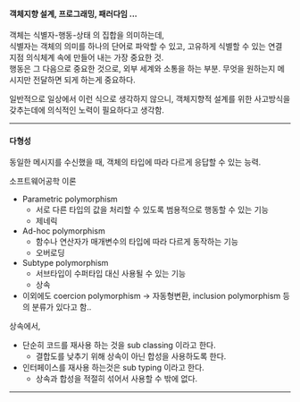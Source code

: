#### 객체지향 설계, 프로그래밍, 패러다임 ...  

객체는 식별자-행동-상태 의 집합을 의미하는데,  
식별자는 객체의 의미를 하나의 단어로 파악할 수 있고, 고유하게 식별할 수 있는 연결 지점 의식체계 속에 만들어 내는 가장 중요한 것.  
행동은 그 다음으로 중요한 것으로, 외부 세계와 소통을 하는 부분. 무엇을 원하는지 메시지만 전달하면 되게 하는게 중요하다.  

일반적으로 일상에서 이런 식으로 생각하지 않으니, 객체지향적 설계를 위한 사고방식을 갖추는데에 의식적인 노력이 필요하다고 생각함.

---

#### 다형성

동일한 메시지를 수신했을 때,  객체의 타입에 따라 다르게 응답할 수 있는 능력.  

소프트웨어공학 이론
  - Parametric polymorphism
      - 서로 다른 타입의 값을 처리할 수 있도록 범용적으로 행동할 수 있는 기능
      - 제네릭
  - Ad-hoc polymorphism
      - 함수나 연산자가 매개변수의 타입에 따라 다르게 동작하는 기능
      - 오버로딩
  - Subtype polymorphism
      - 서브타입이 수퍼타입 대신 사용될 수 있는 기능
      - 상속
  - 이외에도 coercion polymorphism → 자동형변환,  inclusion polymorphism 등의 분류가 있다고 함..

상속에서,
- 단순히 코드를 재사용 하는 것을 sub classing 이라고 한다.
    - 결합도를 낮추기 위해 상속이 아닌 합성을 사용하도록 한다.
- 인터페이스를 재사용 하는것은 sub typing 이라고 한다.
    - 상속과 합성을 적절히 섞어서 사용할 수 밖에 없다.

---
